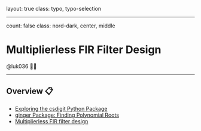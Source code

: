 layout: true
class: typo, typo-selection

---

count: false
class: nord-dark, center, middle

# Multiplierless FIR Filter Design

@luk036 👨‍💻

---

## Overview 📋

- [Exploring the csdigit Python Package](csdigit-remark.html)
- [ginger Package: Finding Polynomial Roots](ginger-remark.html)
- [Multiplierless FIR filter design](multiplierless-remark.html)
